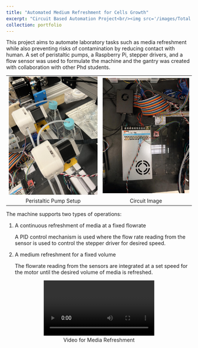 ```yaml
---
title: "Automated Medium Refreshment for Cells Growth"
excerpt: "Circuit Based Automation Project<br/><img src='/images/Total View.jpg' width = '300'>"
collection: portfolio
---
```

This project aims to automate laboratory tasks such as media refreshment while also preventing risks of contamination by reducing contact with human. 
A set of peristaltic pumps, a Raspberry Pi, stepper drivers, and a flow sensor was used to formulate the machine and the gantry was created with collaboration with other Phd students. 

<table style="width:100%; text-align:center; border: none;">
  <tr>
    <td style="border: none;">
      <img src='/images/Pump.jpg' width='300' alt='Peristaltic Pump Setup'/>
    </td>
    <td style="border: none;">
      <img src='/images/Circuit.jpg' width='300' alt='Circuit Image'/>
    </td>
  </tr>
  <tr>
    <td style="border: none;">
    Peristaltic Pump Setup</td>
    <td style="border: none;">
    Circuit Image</td>
  </tr>
</table>


The machine supports two types of operations:
1. A continuous refreshment of media at a fixed flowrate 

    A PID control mechanism is used where the flow rate reading from the sensor is used to control the stepper driver for desired speed. 

2. A medium refreshment for a fixed volume

    The flowrate reading from the sensors are integrated at a set speed for the motor until the desired volume of media is refreshed. 
<p align= "center">
    <video width="300" controls>
    <source src="/images/Media Refreshment.mp4" type="video/mp4">
    </video>
    <br>
    Video for Media Refreshment
</p>
